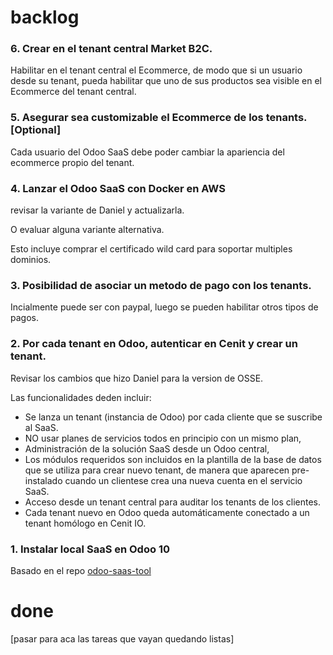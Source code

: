 # backlog

### 6. Crear en el tenant central Market B2C.

Habilitar en el tenant central el Ecommerce, de modo que si un usuario desde su tenant, pueda habilitar que uno de sus productos sea visible en el Ecommerce del tenant central. 

### 5. Asegurar sea customizable el Ecommerce de los tenants. [Optional]

Cada usuario del Odoo SaaS debe poder cambiar la apariencia del ecommerce propio del tenant.

### 4. Lanzar el Odoo SaaS con Docker en AWS

revisar la variante de Daniel y actualizarla.

O evaluar alguna variante alternativa. 

Esto incluye comprar el certificado wild card para soportar multiples dominios.

### 3. Posibilidad de asociar un metodo de pago con los tenants.

Incialmente puede ser con paypal, luego se pueden habilitar otros tipos de pagos.

### 2. Por cada tenant en Odoo, autenticar en Cenit y crear un tenant.

Revisar los cambios que hizo Daniel para la version de OSSE.

Las funcionalidades deden incluir:

* Se lanza un tenant (instancia de Odoo) por cada cliente que se suscribe al SaaS.
* NO usar planes de servicios todos en principio con un mismo plan,
* Administración de la solución SaaS desde un Odoo central,  
* Los módulos requeridos son incluidos en la plantilla de la base de datos que se utiliza para crear nuevo tenant, de manera que aparecen pre-instalado cuando un clientese crea una nueva cuenta en el servicio SaaS.
* Acceso desde un tenant central para auditar los tenants de los clientes.
* Cada tenant nuevo en Odoo queda automáticamente conectado a un tenant homólogo en Cenit IO.

### 1. Instalar local SaaS en Odoo 10

Basado en el repo [odoo-saas-tool](https://github.com/it-projects-llc/odoo-saas-tools)
 
# done

[pasar para aca las tareas que vayan quedando listas]
